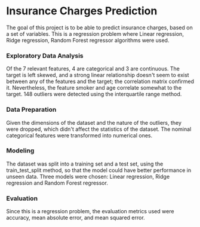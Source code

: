 # Insurance Charges Prediction
The goal of this project is to be able to predict insurance charges, based on a set of variables. This is a regression problem where Linear regression, Ridge regression, Random Forest regressor algorithms were used.
### Exploratory Data Analysis
Of the 7 relevant features, 4 are categorical and 3 are continuous. The target is left skewed, and a strong linear relationship doesn't seem to exist between any of the features and the target; the correlation matrix confirmed it. Nevertheless, the feature smoker and age correlate somewhat to the target.
148 outliers were detected using the interquartile range method.
### Data Preparation
Given the dimensions of the dataset and the nature of the outliers, they were dropped, which didn't affect the statistics of the dataset. The nominal categorical features were transformed into numerical ones.
### Modeling
The dataset was split into a training set and a test set, using the train_test_split method, so that the model could have better performance in unseen data. Three models were chosen: Linear regression, Ridge regression and Random Forest regressor.
### Evaluation
Since this is a regression problem, the evaluation metrics used were accuracy, mean absolute error, and mean squared error.

